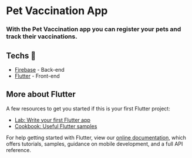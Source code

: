# Pet Vaccination App

### With the Pet Vaccination app you can register your pets and track their vaccinations.

## Techs :rocket:
 - [Firebase](https://firebase.google.com) - Back-end
 - [Flutter](https://flutter.dev/?gclid=EAIaIQobChMIk43RwrSO6gIVhgeRCh3GHQ0qEAAYASAAEgJ_1vD_BwE&gclsrc=aw.ds) - Front-end
 
## More about Flutter
A few resources to get you started if this is your first Flutter project:

- [Lab: Write your first Flutter app](https://flutter.dev/docs/get-started/codelab)
- [Cookbook: Useful Flutter samples](https://flutter.dev/docs/cookbook)

For help getting started with Flutter, view our
[online documentation](https://flutter.dev/docs), which offers tutorials,
samples, guidance on mobile development, and a full API reference.

